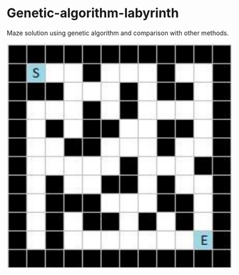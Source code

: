 # Genetic-algorithm-labyrinth
Maze solution using genetic algorithm and comparison with other methods.  
  
  
<img src="labyrinth.png" alt="labyrinth">
